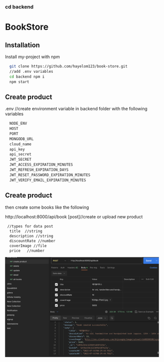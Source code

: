 ### cd backend

# BookStore

## Installation

Install my-project with npm

```bash
  git clone https://github.com/hayelom123/book-store.git
  //add .env variables
  cd backend npm i
  npm start

```

## Create product

.env //create environment variable in backend folder with the following variables

```bash
  NODE_ENV
  HOST
  PORT
  MONGODB_URL
  cloud_name
  api_key
  api_secret
  JWT_SECRET
  JWT_ACCESS_EXPIRATION_MINUTES
  JWT_REFRESH_EXPIRATION_DAYS
  JWT_RESET_PASSWORD_EXPIRATION_MINUTES
  JWT_VERIFY_EMAIL_EXPIRATION_MINUTES

```

## Create product

then create some books
like the following

http://localhost:8000/api/book [post]//create or upload new product

```
 //types for data post
  title  //string
  description //string
  discountRate //number
  coverImage //file
  price   //number
```

![Alt text](image.png)
